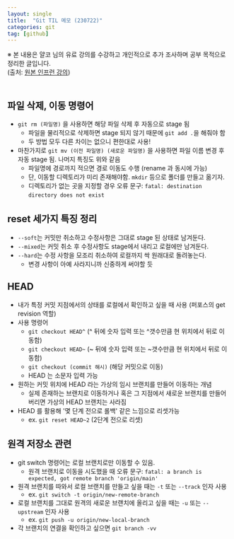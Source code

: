 ```yaml
---
layout: single
title:  "Git TIL 메모 (230722)"
categories: git
tag: [github]
---
```


※ 본 내용은 얄코 님의 유료 강의를 수강하고 개인적으로 추가 조사하며 공부 목적으로 정리한 글입니다.  
(출처: [원본 인프런 강의](https://www.inflearn.com/course/%EC%A0%9C%EB%8C%80%EB%A1%9C-%ED%8C%8C%EB%8A%94-%EA%B9%83#))  
　  

## 파일 삭제, 이동 명령어
- `git rm (파일명)` 을 사용하면 해당 파일 삭제 후 자동으로 stage 됨
    - 파일을 물리적으로 삭제하면 stage 되지 않기 때문에 `git add .`을 해줘야 함
    - 두 방법 모두 다른 차이는 없으니 편한대로 사용!
- 마찬가지로 `git mv (이전 파일명) (새로운 파일명)` 을 사용하면 파일 이름 변경 후 자동 stage 됨. 나머지 특징도 위와 같음
    - 파일명에 경로까지 적으면 경로 이동도 수행 (rename 과 동시에 가능)
	- 단, 이동할 디렉토리가 미리 존재해야함. `mkdir` 등으로 폴더를 만들고 옮기자.
	- 디렉토리가 없는 곳을 지정할 경우 오류 문구: `fatal: destination directory does not exist`
　  

## reset 세가지 특징 정리
- `--soft`는 커밋만 취소하고 수정사항은 그대로 stage 된 상태로 남겨둔다.
- `--mixed`는 커밋 취소 후 수정사항도 stage에서 내리고 로컬에만 남겨둔다.
- `--hard`는 수정 사항을 모조리 취소하여 로컬까지 싹 원래대로 돌려놓는다.
	- 변경 사항이 아예 사라지니까 신중하게 써야할 듯
　  

## HEAD
- 내가 특정 커밋 지점에서의 상태를 로컬에서 확인하고 싶을 때 사용 (퍼포스의 get revision 역할)
- 사용 명령어 
	- `git checkout HEAD^` (^ 뒤에 숫자 입력 또는 ^갯수만큼 현 위치에서 뒤로 이동함)
	- `git checkout HEAD~` (~ 뒤에 숫자 입력 또는 ~갯수만큼 현 위치에서 뒤로 이동함)
	- `git checkout (commit 해시)` (해당 커밋으로 이동)
	- HEAD 는 소문자 입력  가능
- 원하는 커밋 위치에 HEAD 라는 가상의 임시 브랜치를 만들어 이동하는 개념
	- 실제 존재하는 브랜치로 이동하거나 혹은 그 지점에서 새로운 브랜치를 만들어버리면 가상의 HEAD 브랜치는 사라짐
- HEAD 를 활용해 '몇 단계 전으로 롤백' 같은 느낌으로 리셋가능
	- ex. `git reset HEAD~2` (2단계 전으로 리셋)
　  

## 원격 저장소 관련
- git switch 명령어는 로컬 브랜치로만 이동할 수 있음.
	- 원격 브랜치로 이동을 시도했을 때 오류 문구: `fatal: a branch is expected, got remote branch 'origin/main'`
- 원격 브랜치를 따와서 로컬 브랜치를 만들고 싶을 때는 `-t` 또는 `--track` 인자 사용
	- ex. `git switch -t origin/new-remote-branch`
- 로컬 브랜치를 그대로 원격의 새로운 브랜치에 올리고 싶을 때는 `-u` 또는 `--upstream` 인자 사용
	- ex. `git push -u origin/new-local-branch`
- 각 브랜치의 연결을 확인하고 싶으면 `git branch -vv`
